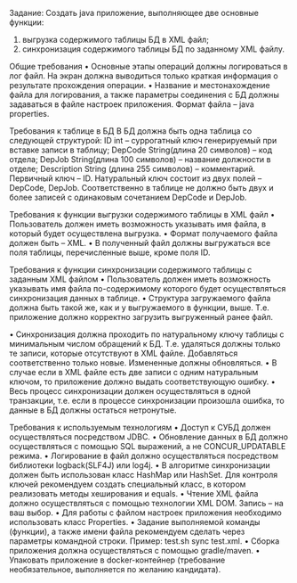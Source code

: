 
Задание:
Создать java приложение, выполняющее две основные функции:
1) выгрузка содержимого таблицы БД в XML файл;
2) синхронизация содержимого таблицы БД по заданному XML файлу.

Общие требования
•	Основные этапы операций должны логироваться в лог файл. На экран должна выводиться только краткая информация о результате 
прохождения операции.
•	Название и местонахождение файла для логирования, а также параметры соединения с БД должны задаваться в файле 
настроек приложения. Формат файла – java properties.

Требования к таблице в БД
В БД должна быть одна таблица со следующей структурой:
ID int  – суррогатный ключ генерируемый при вставке записи в таблицу;
DepCode String(длина 20 символов) – код отдела;
DepJob String(длина 100 символов) – название должности в отделе;
Description String (длина 255 символов) – комментарий.
Первичный ключ – ID.
Натуральный ключ состоит из двух полей – DepCode, DepJob. 
Соответственно в таблице не должно быть двух и более записей 
с одинаковым сочетанием DepCode и DepJob.

Требования к функции выгрузки содержимого таблицы в XML файл
•	Пользователь должен иметь возможность указывать имя файла, в который будет осуществлена выгрузка.
•	Формат получаемого файла должен быть – XML.
•	В полученный файл должны выгружаться все поля таблицы, перечисленные выше, кроме поля ID.

Требования к функции синхронизации содержимого таблицы c заданным XML файлом 
•	Пользователь должен иметь возможность указывать имя файла по-содержимому которого будет осуществляться синхронизация 
данных в таблице.
•	Структура загружаемого файла должна быть такой же, как и у выгружаемого в функции, выше. 
Т.е. приложение должно корректно загрузить выгруженный ранее файл.

•	Синхронизация должна проходить по натуральному ключу таблицы с минимальным числом обращений к БД. Т.е. удаляться 
должны только те записи, которые отсутствуют в XML файле. Добавляться соответственно только новые. Измененные должны 
обновляться.
•	В случае если в XML файле есть две записи с одним натуральным ключом, то приложение должно выдать соответствующую ошибку.
•	Весь процесс синхронизации должен осуществляться в одной транзакции, т.е. если в процессе синхронизации произошла 
ошибка, то данные в БД должны остаться нетронутые.

Требования к используемым технологиям
•	Доступ к СУБД должен осуществляться посредством JDBC.
•	Обновление данных в БД должно осуществляться с помощью SQL выражений, а не CONCUR_UPDATABLE режима.
•	Логирование в файл должно осуществляться посредством библиотеки logback(SLF4J) или log4j.
•	В алгоритме синхронизации должен быть использован класс HashMap или HashSet. Для контроля ключей рекомендуем создать 
специальный класс, в котором реализовать методы хеширования и equals.
•	Чтение XML файла должно осуществляться с помощью технологии XML DOM. Запись – на ваш выбор.
•	Для работы с файлом настроек приложения необходимо использовать класс Properties.
•	Задание выполняемой команды (функции), а также имени файла рекомендуем сделать через параметры командной строки. 
Пример: test.sh sync test.xml.
•	Сборка приложения должна осуществляться с помощью gradle/maven.
•	Упаковать приложение в docker-контейнер (требование необязательное, выполняется по желанию кандидата).
